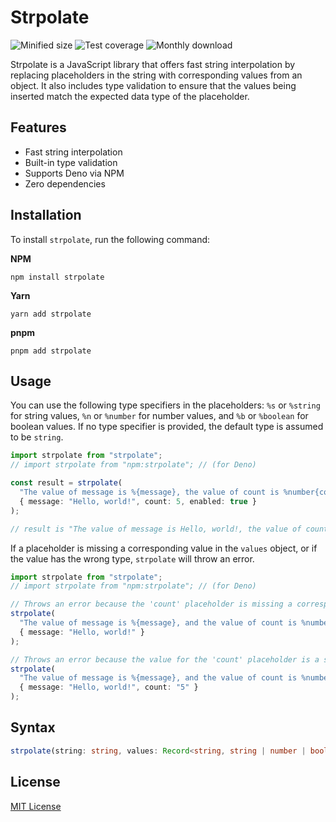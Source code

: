 # Strpolate

![Minified size](https://img.shields.io/bundlephobia/min/strpolate) ![Test coverage](https://img.shields.io/codecov/c/github/kevinhermawan/strpolate) ![Monthly download](https://img.shields.io/npm/dm/strpolate)

Strpolate is a JavaScript library that offers fast string interpolation by replacing placeholders in the string with corresponding values from an object. It also includes type validation to ensure that the values being inserted match the expected data type of the placeholder.

## Features

- Fast string interpolation
- Built-in type validation
- Supports Deno via NPM
- Zero dependencies

## Installation

To install `strpolate`, run the following command:

**NPM**

```
npm install strpolate
```

**Yarn**

```
yarn add strpolate
```

**pnpm**

```
pnpm add strpolate
```

## Usage

You can use the following type specifiers in the placeholders: `%s` or `%string` for string values, `%n` or `%number` for number values, and `%b` or `%boolean` for boolean values. If no type specifier is provided, the default type is assumed to be `string`.

```ts
import strpolate from "strpolate";
// import strpolate from "npm:strpolate"; // (for Deno)

const result = strpolate(
  "The value of message is %{message}, the value of count is %number{count}, and the value of enabled is %boolean{enabled}",
  { message: "Hello, world!", count: 5, enabled: true }
);

// result is "The value of message is Hello, world!, the value of count is 5, and the value of enabled is true"
```

If a placeholder is missing a corresponding value in the `values` object, or if the value has the wrong type, `strpolate` will throw an error.

```ts
import strpolate from "strpolate";
// import strpolate from "npm:strpolate"; // (for Deno)

// Throws an error because the 'count' placeholder is missing a corresponding value in the 'values' object
strpolate(
  "The value of message is %{message}, and the value of count is %number{count}",
  { message: "Hello, world!" }
);

// Throws an error because the value for the 'count' placeholder is a string, but the placeholder expects a number
strpolate(
  "The value of message is %{message}, and the value of count is %number{count}",
  { message: "Hello, world!", count: "5" }
);
```

## Syntax

```ts
strpolate(string: string, values: Record<string, string | number | boolean | undefined>): string
```

## License

[MIT License](/LICENSE)
